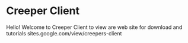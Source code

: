 # Creeper Client
Hello! Welcome to Creeper Client to view are web site for download and tutorials
sites.google.com/view/creepers-client
